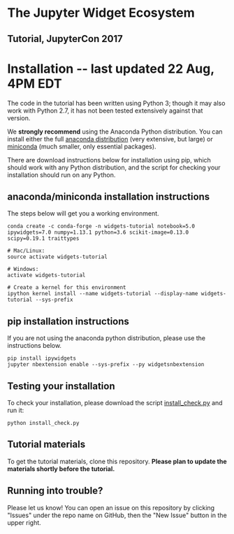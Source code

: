 # The Jupyter Widget Ecosystem

## Tutorial, JupyterCon 2017

# Installation -- last updated 22 Aug, 4PM EDT

The code in the tutorial has been written using Python 3; though it may also work with Python 2.7, it has not been tested extensively against that version.

We **strongly recommend** using the Anaconda Python distribution. You can install either the full [anaconda distribution](https://www.continuum.io/downloads) (very extensive, but large) or [miniconda](https://conda.io/miniconda.html) (much smaller, only essential packages).

There are download instructions below for installation using pip, which should work with any Python distribution, and the script for checking your installation should run on any Python.

## anaconda/miniconda installation instructions

The steps below will get you a working environment.

```
conda create -c conda-forge -n widgets-tutorial notebook=5.0 ipywidgets=7.0 numpy=1.13.1 python=3.6 scikit-image=0.13.0 scipy=0.19.1 traittypes

# Mac/Linux:
source activate widgets-tutorial

# Windows:
activate widgets-tutorial

# Create a kernel for this environment
ipython kernel install --name widgets-tutorial --display-name widgets-tutorial --sys-prefix
```

## pip installation instructions

If you are not using the anaconda python distribution, please use the instructions below.

```
pip install ipywidgets
jupyter nbextension enable --sys-prefix --py widgetsnbextension
```

## Testing your installation

To check your installation, please download the script [install_check.py](https://raw.githubusercontent.com/mwcraig/scipy2017-jupyter-widgets-tutorial/master/install_check.py) and run it:

```
python install_check.py
```

## Tutorial materials

To get the tutorial materials, clone this repository. **Please plan to update the materials shortly before the tutorial.**

## Running into trouble?

Please let us know! You can open an issue on this repository by clicking "Issues" under the repo name on GitHub, then the "New Issue" button in the upper right.
